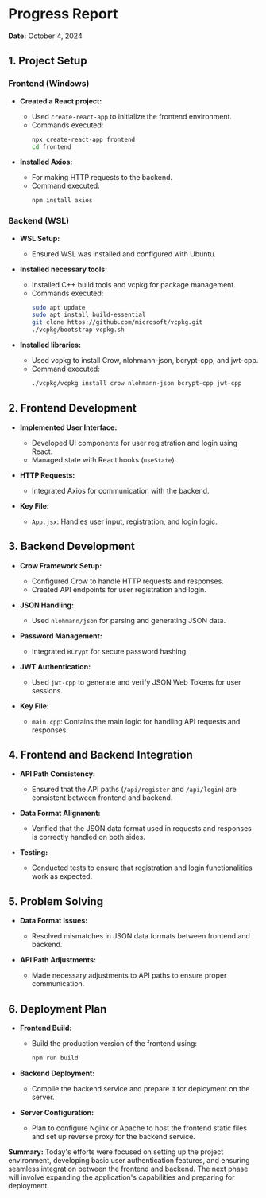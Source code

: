 # Progress Report

**Date:** October 4, 2024

## 1. Project Setup

### Frontend (Windows)

- **Created a React project:**

  - Used `create-react-app` to initialize the frontend environment.
  - Commands executed:
    ```bash
    npx create-react-app frontend
    cd frontend
    ```

- **Installed Axios:**
  - For making HTTP requests to the backend.
  - Command executed:
    ```bash
    npm install axios
    ```

### Backend (WSL)

- **WSL Setup:**

  - Ensured WSL was installed and configured with Ubuntu.

- **Installed necessary tools:**

  - Installed C++ build tools and vcpkg for package management.
  - Commands executed:
    ```bash
    sudo apt update
    sudo apt install build-essential
    git clone https://github.com/microsoft/vcpkg.git
    ./vcpkg/bootstrap-vcpkg.sh
    ```

- **Installed libraries:**
  - Used vcpkg to install Crow, nlohmann-json, bcrypt-cpp, and jwt-cpp.
  - Command executed:
    ```bash
    ./vcpkg/vcpkg install crow nlohmann-json bcrypt-cpp jwt-cpp
    ```

## 2. Frontend Development

- **Implemented User Interface:**

  - Developed UI components for user registration and login using React.
  - Managed state with React hooks (`useState`).

- **HTTP Requests:**

  - Integrated Axios for communication with the backend.

- **Key File:**
  - `App.jsx`: Handles user input, registration, and login logic.

## 3. Backend Development

- **Crow Framework Setup:**

  - Configured Crow to handle HTTP requests and responses.
  - Created API endpoints for user registration and login.

- **JSON Handling:**

  - Used `nlohmann/json` for parsing and generating JSON data.

- **Password Management:**

  - Integrated `BCrypt` for secure password hashing.

- **JWT Authentication:**

  - Used `jwt-cpp` to generate and verify JSON Web Tokens for user sessions.

- **Key File:**
  - `main.cpp`: Contains the main logic for handling API requests and responses.

## 4. Frontend and Backend Integration

- **API Path Consistency:**

  - Ensured that the API paths (`/api/register` and `/api/login`) are consistent between frontend and backend.

- **Data Format Alignment:**

  - Verified that the JSON data format used in requests and responses is correctly handled on both sides.

- **Testing:**
  - Conducted tests to ensure that registration and login functionalities work as expected.

## 5. Problem Solving

- **Data Format Issues:**

  - Resolved mismatches in JSON data formats between frontend and backend.

- **API Path Adjustments:**
  - Made necessary adjustments to API paths to ensure proper communication.

## 6. Deployment Plan

- **Frontend Build:**

  - Build the production version of the frontend using:
    ```bash
    npm run build
    ```

- **Backend Deployment:**

  - Compile the backend service and prepare it for deployment on the server.

- **Server Configuration:**
  - Plan to configure Nginx or Apache to host the frontend static files and set up reverse proxy for the backend service.

**Summary:** Today's efforts were focused on setting up the project environment, developing basic user authentication features, and ensuring seamless integration between the frontend and backend. The next phase will involve expanding the application's capabilities and preparing for deployment.
